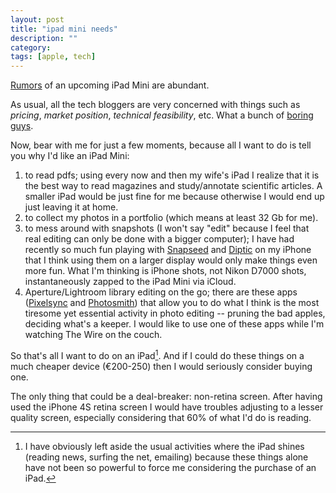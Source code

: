 ```yaml
---
layout: post
title: "ipad mini needs"
description: ""
category: 
tags: [apple, tech]
---
```



[Rumors](http://online.wsj.com/article/BT-CO-20120704-703673.html) of an upcoming iPad Mini are abundant.

As usual, all the tech bloggers are very concerned with things such as *pricing*, *market position*, *technical feasibility*, etc. What a bunch of [boring](http://www.harbinger.me/posts/57) [guys](http://daringfireball.net/2012/07/this_ipad_mini_thing).

Now, bear with me for just a few moments, because all I want to do is tell you why I'd like an iPad Mini:

1. to read pdfs; using every now and then my wife's iPad I realize that it is the best way to read magazines and study/annotate scientific articles. A smaller iPad would be just fine for me because otherwise I would end up just leaving it at home.
2.  to collect my photos in a portfolio (which means at least 32 Gb for me).
3. to mess around with snapshots (I won't say "edit" because I feel that real editing can only be done with a bigger computer); I have had recently so much fun playing with [Snapseed](http://www.snapseed.com/) and [Diptic](http://dipticapp.com/) on my iPhone that I think using them on a larger display would only make things even more fun. What I'm thinking is iPhone shots, not Nikon D7000 shots, instantaneously zapped to the iPad Mini via iCloud.
4. Aperture/Lightroom library editing on the go; there are these apps ([Pixelsync](http://www.pixelsyncapp.com/) and [Photosmith](http://www.photosmithapp.com/)) that allow you to do what I think is the most tiresome yet essential activity in photo editing -- pruning the bad apples, deciding what's a keeper. I would like to use one of these apps while I'm watching The Wire on the couch.

So that's all I want to do on an iPad[^1]. And if I could do these things on a much cheaper device (€200-250) then I would seriously consider buying one.

The only thing that could be a deal-breaker: non-retina screen. After having used the iPhone 4S retina screen I would have troubles adjusting to a lesser quality screen, especially considering that 60% of what I'd do is reading.


[^1]: I have obviously left aside the usual activities where the iPad shines (reading news, surfing the net, emailing) because these things alone have not been so powerful to force me considering the purchase of an iPad.
